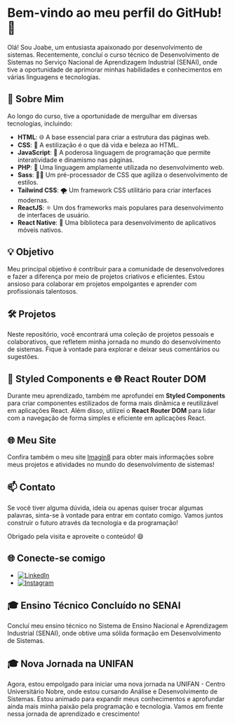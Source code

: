 # Bem-vindo ao meu perfil do GitHub! 👋

Olá! Sou Joabe, um entusiasta apaixonado por desenvolvimento de sistemas. Recentemente, concluí o curso técnico de Desenvolvimento de Sistemas no Serviço Nacional de Aprendizagem Industrial (SENAI), onde tive a oportunidade de aprimorar minhas habilidades e conhecimentos em várias linguagens e tecnologias.

## 🚀 Sobre Mim

Ao longo do curso, tive a oportunidade de mergulhar em diversas tecnologias, incluindo:

- **HTML**: 🌐 A base essencial para criar a estrutura das páginas web.
- **CSS**: 🎨 A estilização é o que dá vida e beleza ao HTML.
- **JavaScript**: 🚀 A poderosa linguagem de programação que permite interatividade e dinamismo nas páginas.
- **PHP**: 🐘 Uma linguagem amplamente utilizada no desenvolvimento web.
- **Sass**: 💁‍♂️ Um pré-processador de CSS que agiliza o desenvolvimento de estilos.
- **Tailwind CSS**: 🌪️ Um framework CSS utilitário para criar interfaces modernas.
- **ReactJS**: ⚛️ Um dos frameworks mais populares para desenvolvimento de interfaces de usuário.
- **React Native**: 📱 Uma biblioteca para desenvolvimento de aplicativos móveis nativos.

## 💡 Objetivo

Meu principal objetivo é contribuir para a comunidade de desenvolvedores e fazer a diferença por meio de projetos criativos e eficientes. Estou ansioso para colaborar em projetos empolgantes e aprender com profissionais talentosos.

## 🛠️ Projetos

Neste repositório, você encontrará uma coleção de projetos pessoais e colaborativos, que refletem minha jornada no mundo do desenvolvimento de sistemas. Fique à vontade para explorar e deixar seus comentários ou sugestões.

## 🎨 Styled Components e 🌐 React Router DOM

Durante meu aprendizado, também me aprofundei em **Styled Components** para criar componentes estilizados de forma mais dinâmica e reutilizável em aplicações React. Além disso, utilizei o **React Router DOM** para lidar com a navegação de forma simples e eficiente em aplicações React.

## 🌐 Meu Site

Confira também o meu site [Imagin8](https://imagin-mu.vercel.app/inicio) para obter mais informações sobre meus projetos e atividades no mundo do desenvolvimento de sistemas!

## 📫 Contato

Se você tiver alguma dúvida, ideia ou apenas quiser trocar algumas palavras, sinta-se à vontade para entrar em contato comigo. Vamos juntos construir o futuro através da tecnologia e da programação!

Obrigado pela visita e aproveite o conteúdo! 😄

## 🌐 Conecte-se comigo

- [![LinkedIn](https://img.shields.io/badge/LinkedIn-0077B5?style=flat-square&logo=linkedin&logoColor=white)](https://www.linkedin.com/in/joabe-nascimento-632345211/)
- [![Instagram](https://img.shields.io/badge/Instagram-E4405F?style=flat-square&logo=instagram&logoColor=white)](https://www.instagram.com/joabenascimentooficial/)

## 🎓 Ensino Técnico Concluído no SENAI

Concluí meu ensino técnico no Sistema de Ensino Nacional e Aprendizagem Industrial (SENAI), onde obtive uma sólida formação em Desenvolvimento de Sistemas.

## 🎓 Nova Jornada na UNIFAN

Agora, estou empolgado para iniciar uma nova jornada na UNIFAN - Centro Universitário Nobre, onde estou cursando Análise e Desenvolvimento de Sistemas. Estou animado para expandir meus conhecimentos e aprofundar ainda mais minha paixão pela programação e tecnologia. Vamos em frente nessa jornada de aprendizado e crescimento!
